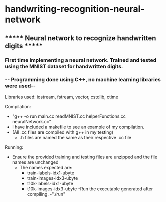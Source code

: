 # handwriting-recognition-neural-network
## ***** Neural network to recognize handwritten digits *****

### First time implementing a neural network. Trained and tested using the MNIST dataset for handwritten digits.

### -- Programming done using C++, no machine learning libraries were used--

Libraries used: iostream, fstream, vector, cstdlib, ctime

Compilation:
  * "g++ -o run main.cc readMNIST.cc helperFunctions.cc neuralNetwork.cc"
  * I have included a makefile to see an example of my compilation.
  * (All .cc files are compiled with g++ in my testing)
      * .h files are named the same as their respective .cc file

Running:
  * Ensure the provided training and testing files are unzipped and the file names are unchanged
      * The names expected are:
          * train-labels-idx1-ubyte
          * train-images-idx3-ubyte
          * t10k-labels-idx1-ubyte
          * t10k-images-idx3-ubyte
  -Run the executable generated after compiling.
      -"./run"
